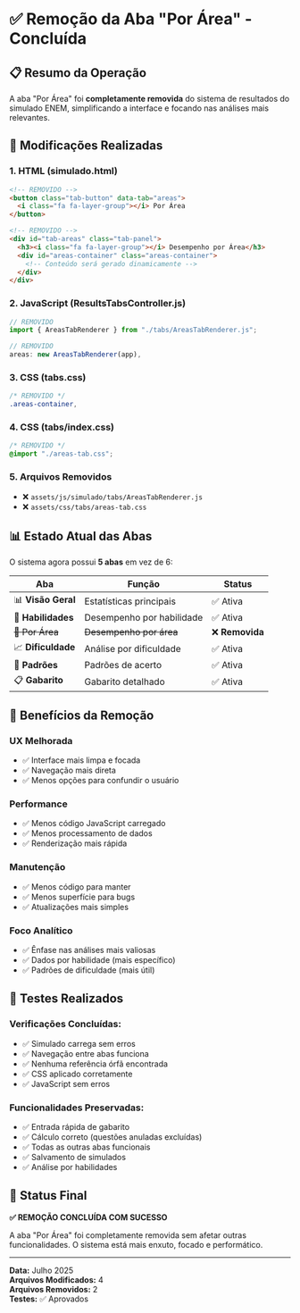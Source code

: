 # ✅ Remoção da Aba "Por Área" - Concluída

## 📋 Resumo da Operação

A aba "Por Área" foi **completamente removida** do sistema de resultados do simulado ENEM, simplificando a interface e focando nas análises mais relevantes.

## 🔧 Modificações Realizadas

### 1. **HTML (simulado.html)**

```html
<!-- REMOVIDO -->
<button class="tab-button" data-tab="areas">
  <i class="fa fa-layer-group"></i> Por Área
</button>

<!-- REMOVIDO -->
<div id="tab-areas" class="tab-panel">
  <h3><i class="fa fa-layer-group"></i> Desempenho por Área</h3>
  <div id="areas-container" class="areas-container">
    <!-- Conteúdo será gerado dinamicamente -->
  </div>
</div>
```

### 2. **JavaScript (ResultsTabsController.js)**

```javascript
// REMOVIDO
import { AreasTabRenderer } from "./tabs/AreasTabRenderer.js";

// REMOVIDO
areas: new AreasTabRenderer(app),
```

### 3. **CSS (tabs.css)**

```css
/* REMOVIDO */
.areas-container,
```

### 4. **CSS (tabs/index.css)**

```css
/* REMOVIDO */
@import "./areas-tab.css";
```

### 5. **Arquivos Removidos**

- ❌ `assets/js/simulado/tabs/AreasTabRenderer.js`
- ❌ `assets/css/tabs/areas-tab.css`

## 📊 Estado Atual das Abas

O sistema agora possui **5 abas** em vez de 6:

| Aba                | Função                    | Status          |
| ------------------ | ------------------------- | --------------- |
| 📊 **Visão Geral** | Estatísticas principais   | ✅ Ativa        |
| 🎯 **Habilidades** | Desempenho por habilidade | ✅ Ativa        |
| ~~📁 Por Área~~    | ~~Desempenho por área~~   | ❌ **Removida** |
| 📈 **Dificuldade** | Análise por dificuldade   | ✅ Ativa        |
| 🎨 **Padrões**     | Padrões de acerto         | ✅ Ativa        |
| 📋 **Gabarito**    | Gabarito detalhado        | ✅ Ativa        |

## 🎯 Benefícios da Remoção

### **UX Melhorada**

- ✅ Interface mais limpa e focada
- ✅ Navegação mais direta
- ✅ Menos opções para confundir o usuário

### **Performance**

- ✅ Menos código JavaScript carregado
- ✅ Menos processamento de dados
- ✅ Renderização mais rápida

### **Manutenção**

- ✅ Menos código para manter
- ✅ Menos superfície para bugs
- ✅ Atualizações mais simples

### **Foco Analítico**

- ✅ Ênfase nas análises mais valiosas
- ✅ Dados por habilidade (mais específico)
- ✅ Padrões de dificuldade (mais útil)

## 🧪 Testes Realizados

### **Verificações Concluídas:**

- ✅ Simulado carrega sem erros
- ✅ Navegação entre abas funciona
- ✅ Nenhuma referência órfã encontrada
- ✅ CSS aplicado corretamente
- ✅ JavaScript sem erros

### **Funcionalidades Preservadas:**

- ✅ Entrada rápida de gabarito
- ✅ Cálculo correto (questões anuladas excluídas)
- ✅ Todas as outras abas funcionais
- ✅ Salvamento de simulados
- ✅ Análise por habilidades

## 🚀 Status Final

**✅ REMOÇÃO CONCLUÍDA COM SUCESSO**

A aba "Por Área" foi completamente removida sem afetar outras funcionalidades. O sistema está mais enxuto, focado e performático.

---

**Data:** Julho 2025  
**Arquivos Modificados:** 4  
**Arquivos Removidos:** 2  
**Testes:** ✅ Aprovados
